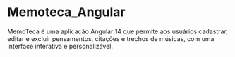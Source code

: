 # Memoteca_Angular
MemoTeca é uma aplicação Angular 14 que permite aos usuários cadastrar, editar e excluir pensamentos, citações e trechos de músicas, com uma interface interativa e personalizável.
